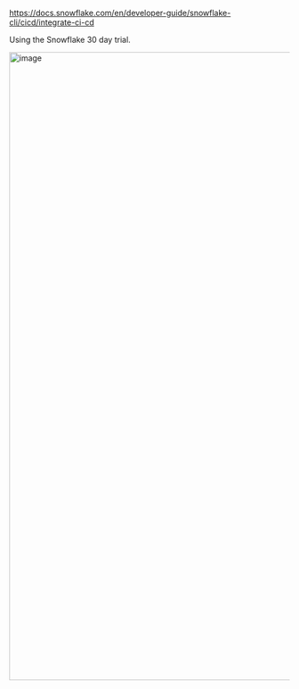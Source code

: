 https://docs.snowflake.com/en/developer-guide/snowflake-cli/cicd/integrate-ci-cd

Using the Snowflake 30 day trial.

<img width="918" height="1126" alt="image" src="https://github.com/user-attachments/assets/8a368e7a-e4a7-4cbe-b241-7a82fd1de7fb" />
